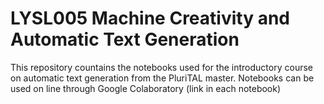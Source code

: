 # LYSL005 Machine Creativity and Automatic Text Generation

This repository countains the notebooks used for the introductory course on automatic text generation from the PluriTAL master. Notebooks can be used on line through Google Colaboratory (link in each notebook)
